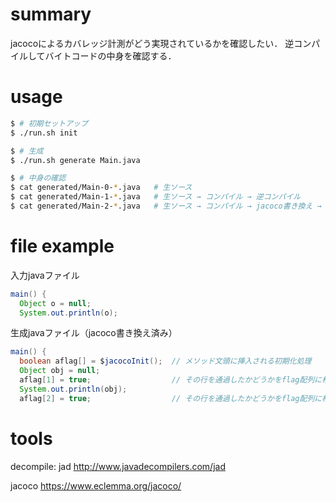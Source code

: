 # summary
jacocoによるカバレッジ計測がどう実現されているかを確認したい．
逆コンパイルしてバイトコードの中身を確認する．

# usage
```bash
$ # 初期セットアップ
$ ./run.sh init

$ # 生成
$ ./run.sh generate Main.java

$ # 中身の確認
$ cat generated/Main-0-*.java   # 生ソース
$ cat generated/Main-1-*.java   # 生ソース → コンパイル → 逆コンパイル
$ cat generated/Main-2-*.java   # 生ソース → コンパイル → jacoco書き換え → 逆コンパイル
```

# file example
入力javaファイル
```java
main() {
  Object o = null;
  System.out.println(o);
```

生成javaファイル（jacoco書き換え済み）
```java
main() {
  boolean aflag[] = $jacocoInit();  // メソッド文頭に挿入される初期化処理
  Object obj = null;
  aflag[1] = true;                  // その行を通過したかどうかをflag配列に格納
  System.out.println(obj);
  aflag[2] = true;                  // その行を通過したかどうかをflag配列に格納
```

# tools
decompile: jad
http://www.javadecompilers.com/jad

jacoco
https://www.eclemma.org/jacoco/
